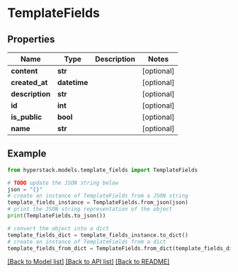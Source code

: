 # TemplateFields


## Properties

Name | Type | Description | Notes
------------ | ------------- | ------------- | -------------
**content** | **str** |  | [optional] 
**created_at** | **datetime** |  | [optional] 
**description** | **str** |  | [optional] 
**id** | **int** |  | [optional] 
**is_public** | **bool** |  | [optional] 
**name** | **str** |  | [optional] 

## Example

```python
from hyperstack.models.template_fields import TemplateFields

# TODO update the JSON string below
json = "{}"
# create an instance of TemplateFields from a JSON string
template_fields_instance = TemplateFields.from_json(json)
# print the JSON string representation of the object
print(TemplateFields.to_json())

# convert the object into a dict
template_fields_dict = template_fields_instance.to_dict()
# create an instance of TemplateFields from a dict
template_fields_from_dict = TemplateFields.from_dict(template_fields_dict)
```
[[Back to Model list]](../README.md#documentation-for-models) [[Back to API list]](../README.md#documentation-for-api-endpoints) [[Back to README]](../README.md)


